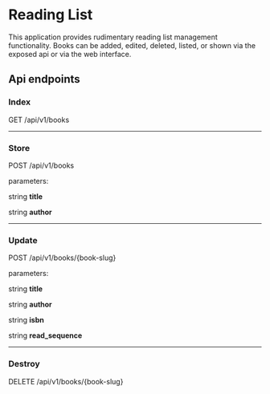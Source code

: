# Reading List

This application provides rudimentary reading list management functionality. 
Books can be added, edited, deleted, listed, or shown via the exposed api or via the web interface.


## Api endpoints 

### Index
GET /api/v1/books

<hr>

### Store

POST /api/v1/books

parameters: 

string **title**

string **author**

<hr>

### Update

POST /api/v1/books/{book-slug}

parameters:

string **title**

string **author**

string **isbn**

string **read_sequence**

<hr>

### Destroy

DELETE /api/v1/books/{book-slug}